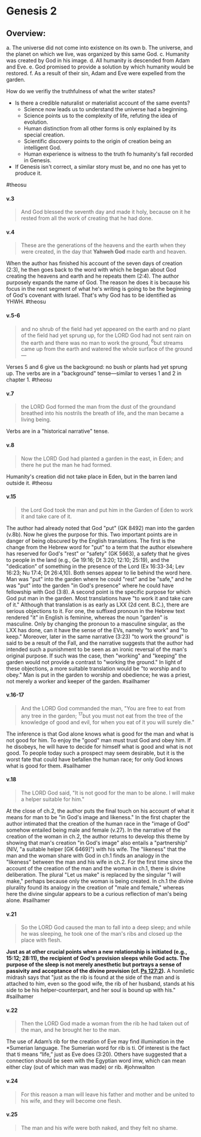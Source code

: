 # Genesis 2

## Overview:
a. The universe did not come into existence on its own
b. The universe, and the planet on which we live, was organized by this same God.
c. Humanity was created by God in his image.
d. All humanity is descended from Adam and Eve.
e. God promised to provide a solution by which humanity would be restored.
f. As a result of their sin, Adam and Eve were expelled from the garden.

How do we verifiy the truthfulness of what the writer states?
- Is there a credible naturalist or materialist account of the same events?
	- Science now leads us to understand the universe had a beginning.
	- Science points us to the complexity of life, refuting the idea of evolution.
	- Human distinction from all other forms is only explained by its special creation.
	- Scientific discovery points to the origin of creation being an intelligent God.
	- Human experience is witness to the truth fo humanity's fall recorded in Genesis.
- If Genesis isn't correct, a similar story must be, and no one has yet to produce it.

#theosu 

#### v.3
>And God blessed the seventh day and made it holy, because on it he rested from all the work of creating that he had done.

#### v.4
>These are the generations of the heavens and the earth when they were created, in the day that **Yahweh God** made earth and heaven.

When the author has finished his account of the seven days of creation (2:3), he then goes back to the word with which he began about God creating the heavens and earth and he repeats them (2:4). The author purposely expands the name of God. The reason he does it is because his focus in the next segment of what he's writing is going to be the beginning of God's covenant with Israel. That's why God has to be identified as YHWH. 
#theosu 

#### v.5-6
>and no shrub of the field had yet appeared on the earth and no plant of the field had yet sprung up, for the LORD God had not sent rain on the earth and there was no man to work the ground, <sup>6</sup>but streams came up from the earth and watered the whole surface of the ground—

Verses 5 and 6 give us the background: no bush or plants had yet sprung up. The verbs are in a "background" tense—similar to verses 1 and 2 in chapter 1.
#theosu 

#### v.7
>the LORD God formed the man from the dust of the groundand breathed into his nostrils the breath of life, and the man became a living being.

Verbs are in a "historical narrative" tense.

#### v.8
>Now the LORD God had planted a garden in the east, in Eden; and there he put the man he had formed.

Humanity's creation did not take place in Eden, but in the barren land outside it.
#theosu 

#### v.15
>the Lord God took the man and put him in the Garden of Eden to work it and take care of it.

The author had already noted that God "put" (GK 8492) man into the garden (v.8b). Now he gives the purpose for this. Two important points are in danger of being obscured by the English translations. The first is the change from the Hebrew word for "put" to a term that the author elsewhere has reserved for God's "rest" or "safety" (GK 5663), a safety that he gives to people in the land (e.g., Ge 19:16; Dt 3:20; 12:10; 25:19), and the "dedication" of something in the presence of the Lord (Ex 16:33-34; Lev 16:23; Nu 17:4; Dt 26:4,10). Both senses appear to lie behind the word here. Man was "put" into the garden where he could "rest" and be "safe," and he was "put" into the garden "in God's presence" where he could have fellowship with God (3:8).
A second point is the specific purpose for which God put man in the garden. Most translations have "to work it and take care of it." Although that translation is as early as LXX (2d cent. B.C.), there are serious objections to it. For one, the suffixed pronoun in the Hebrew text rendered "it" in English is feminine, whereas the noun "garden" is masculine. Only by changing the pronoun to a masculine singular, as the LXX has done, can it have the sense of the EVs, namely "to work" and "to keep." Moreover, later in the same narrative (3:23) "to work the ground" is said to be a result of the Fall, and the narrative suggests that the author had intended such a punishment to be seen as an ironic reversal of the man's original purpose. If such was the case, then "working" and "keeping" the garden would not provide a contrast to "working the ground."
In light of these objections, a more suitable translation would be "to worship and to obey." Man is put in the garden to worship and obedience; he was a priest, not merely a worker and keeper of the garden.
#sailhamer

#### v.16-17
>And the LORD God commanded the man, "You are free to eat from any tree in the garden; <sup>17</sup>but you must not eat from the tree of the knowledge of good and evil, for when you eat of it you will surely die."

The inference is that God alone knows what is good for the man and what is not good for him. To enjoy the "good" man must trust God and obey him. If he disobeys, he will have to decide for himself what is good and what is not good. To people today such a prospect may seem desirable, but it is the worst fate that could have befallen the human race; for only God knows what is good for them.
#sailhamer 

#### v.18
>The LORD God said, "It is not good for the man to be alone. I will make a helper suitable for him."

At the close of ch.2, the author puts the final touch on his account of what it means for man to be "in God's image and likeness." In the first chapter the author intimated that the creation of the human race in the "image of God" somehow entailed being male and female (v.27). In the narrative of the creation of the woman in ch.2, the author returns to develop this theme by showing that man's creation "in God's image" also entails a "partnership" (NIV, "a suitable helper \[GK 6469\]") with his wife. The "likeness" that the man and the woman share with God in ch.1 finds an analogy in the "likeness" between the man and his wife in ch.2.
For the first time since the account of the creation of the man and the woman  in ch.1, there is divine deliberation. The plural "Let us make" is replaced by the singular "I will make," perhaps because only the woman is being created. In ch.1 the divine plurality found its analogy in the creation of "male and female," whereas here the divine singular appears to be a curious reflection of man's being alone.
#sailhamer 

#### v.21
>So the LORD God caused the man to fall into a deep sleep; and while he was sleeping, he took one of the man's ribs and closed up the place with flesh.

**Just as at other crucial points when a new relationship is initiated (e.g., 15:12; 28:11), the recipient of God's provision sleeps while God acts. The purpose of the sleep is not merely anesthetic but portrays a sense of passivity and acceptance of the divine provision (cf. [Ps 127:2](Psalm127#v.2)).** A homiletic midrash says that "just as the rib is found at the side of the man and is attached to him, even so the good wife, the rib of her husband, stands at his side to be his helper-counterpart, and her soul is bound up with his."
#sailhamer 

#### v.22
>Then the LORD God made a woman from the rib he had taken out of the man, and he brought her to the man.

The use of Adam’s rib for the creation of Eve may find illumination in the \*Sumerian language. The Sumerian word for rib is ti. Of interest is the fact that ti means “life,” just as Eve does (3:20). Others have suggested that a connection should be seen with the Egyptian word imw, which can mean either clay (out of which man was made) or rib.
#johnwalton

#### v.24
>For this reason a man will leave his father and mother and be united to his wife, and they will become one flesh.

#### v.25
>The man and his wife were both naked, and they felt no shame.


